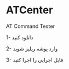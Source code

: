 # ATCenter
AT Command Tester

1- دانلود کنید

2- وارد پوشه ریلیز شوید

3- فایل اجرایی را اجرا کنید


